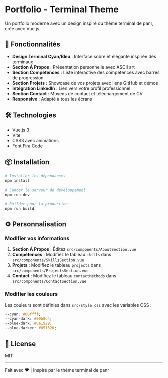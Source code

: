 # Portfolio - Terminal Theme

Un portfolio moderne avec un design inspiré du thème terminal de panr, créé avec Vue.js.

## 🚀 Fonctionnalités

- **Design Terminal Cyan/Bleu** : Interface sobre et élégante inspirée des terminaux
- **Section À Propos** : Présentation personnelle avec ASCII art
- **Section Compétences** : Liste interactive des compétences avec barres de progression
- **Section Projets** : Showcase de vos projets avec liens GitHub et démos
- **Intégration LinkedIn** : Lien vers votre profil professionnel
- **Section Contact** : Moyens de contact et téléchargement de CV
- **Responsive** : Adapté à tous les écrans

## 🛠️ Technologies

- Vue.js 3
- Vite
- CSS3 avec animations
- Font Fira Code

## 📦 Installation

```bash
# Installer les dépendances
npm install

# Lancer le serveur de développement
npm run dev

# Builder pour la production
npm run build
```

## ⚙️ Personnalisation

### Modifier vos informations

1. **Section À Propos** : Éditez `src/components/AboutSection.vue`
2. **Compétences** : Modifiez le tableau `skills` dans `src/components/SkillsSection.vue`
3. **Projets** : Modifiez le tableau `projects` dans `src/components/ProjectsSection.vue`
4. **Contact** : Modifiez le tableau `contactMethods` dans `src/components/ContactSection.vue`

### Modifier les couleurs

Les couleurs sont définies dans `src/style.css` avec les variables CSS :

```css
--cyan: #00ffff;
--cyan-dark: #00b8d4;
--blue-dark: #0a1929;
--blue-darker: #051320;
```

## 📝 License

MIT

---

Fait avec ❤ | Inspiré par le thème terminal de panr